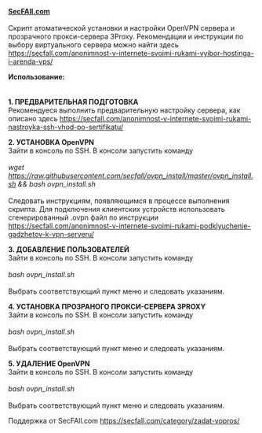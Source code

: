 <b><a href="https://secfall.com">SecFAll.com</a></b><br>
<br>
Скрипт атоматической установки и настройки OpenVPN сервера и прозрачного прокси-сервера 3Proxy.
Рекомендации и инструкции по выбору виртуального сервера можно найти здесь https://secfall.com/anonimnost-v-internete-svoimi-rukami-vyibor-hostinga-i-arenda-vps/

<b>Использование:</b><br><br><br>
<b>1. ПРЕДВАРИТЕЛЬНАЯ ПОДГОТОВКА</b><br>
Рекомендуеся выполнить предварительную настройку сервера, как описано здесь https://secfall.com/anonimnost-v-internete-svoimi-rukami-nastroyka-ssh-vhod-po-sertifikatu/

<b>2. УСТАНОВКА OpenVPN</b><br>
Зайти в консоль по SSH. В консоли запустить команду <br><br>
<i>wget https://raw.githubusercontent.com/secfall/ovpn_install/master/ovpn_install.sh && bash ovpn_install.sh</i><br><br>
Следовать инструкциям, появляющимся в процессе выполнения скрипта.
Для подключения клиентских устройств использовать сгенерированный .ovpn файл по инструкции https://secfall.com/anonimnost-v-internete-svoimi-rukami-podklyuchenie-gadzhetov-k-vpn-serveru/

<b>3. ДОБАВЛЕНИЕ ПОЛЬЗОВАТЕЛЕЙ</b><br>
Зайти в консоль по SSH. В консоли запустить команду<br><br>
<i>bash ovpn_install.sh</i><br><br>
Выбрать соответствующий пункт меню и следовать указаниям.

<b>4. УСТАНОВКА ПРОЗРАНОГО ПРОКСИ-СЕРВЕРА 3PROXY</b><br>
Зайти в консоль по SSH. В консоли запустить команду<br><br>
<i>bash ovpn_install.sh</i><br><br>
Выбрать соответствующий пункт меню и следовать указаниям.

<b>5. УДАЛЕНИЕ OpenVPN</b><br>
Зайти в консоль по SSH. В консоли запустить команду<br><br>
<i>bash ovpn_install.sh</i><br><br>
Выбрать соответствующий пункт меню и следовать указаниям.


Поддержка от SecFAll.com https://secfall.com/category/zadat-vopros/

